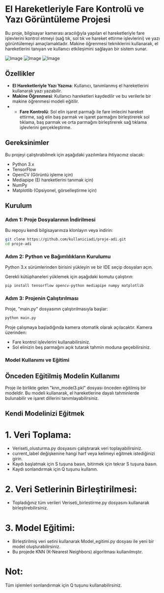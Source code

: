 # El Hareketleriyle Fare Kontrolü ve Yazı Görüntüleme Projesi  

Bu proje, bilgisayar kamerası aracılığıyla yapılan el hareketleriyle fare işlevlerini kontrol etmeyi (sağ tık, sol tık ve hareket ettirme işlevlerini) ve yazı görüntülemeyi amaçlamaktadır. Makine öğrenmesi tekniklerini kullanarak, el hareketlerini tanıyan ve kullanıcı etkileşimini sağlayan bir sistem sunar.

![Image](https://github.com/user-attachments/assets/22cae9c1-3a04-4b5f-a255-7e716b7ef66c)
![Image](https://github.com/user-attachments/assets/52cbefcc-b8ed-4a37-8604-5db50561b06b)
![Image](https://github.com/user-attachments/assets/599856bb-02c9-44d3-b079-b88a02874279)

## Özellikler  

- **El Hareketleriyle Yazı Yazma**: Kullanıcı, tanımlanmış el hareketlerini kullanarak yazı yazabilir.  
- **Makine Öğrenmesi**: Kullanıcı hareketleri kaydedilir ve bu verilerle bir makine öğrenmesi modeli eğitilir.
- - **Fare Kontrolü**: Sol elin işaret parmağı ile fare imlecini hareket ettirme, sağ elin baş parmak ve işaret parmağını birleştirerek sol tıklama, baş parmak ve orta parmağını birleştirerek sağ tıklama işlevlerini gerçekleştirme.

## Gereksinimler  

Bu projeyi çalıştırabilmek için aşağıdaki yazılımlara ihtiyacınız olacak:  

- Python 3.x  
- TensorFlow
- OpenCV (Görüntü işleme için)  
- Mediapipe (El hareketlerini tanımak için)  
- NumPy  
- Matplotlib (Opsiyonel, görselleştirme için)  

## Kurulum  

### Adım 1: Proje Dosyalarının İndirilmesi
Bu repoyu kendi bilgisayarınıza klonlayın veya indirin: 

  ```bash
git clone https://github.com/kullaniciadi/proje-adi.git
cd proje-adi
```

### Adım 2: Python ve Bağımlılıkların Kurulumu

Python 3.x sürümlerinden birisini yükleyin ve bir IDE seçip dosyaları açın.

Gerekli kütüphaneleri yüklemek için aşağıdaki komutu çalıştırın:

```bash
pip install tensorflow opencv-python mediapipe numpy matplotlib
```

### Adım 3: Projenin Çalıştırılması

Proje, "main.py" dosyasının çalıştırılmasıyla başlar:

```bash
python main.py
```

Proje çalışmaya başladığında kamera otomatik olarak açılacaktır. Kamera üzerinden:

- Fare kontrol işlevlerini kullanabilirsiniz.
- Sol elinizin beş parmağını açık tutarak tahmin moduna geçebilirsiniz.


### Model Kullanımı ve Eğitimi

## Önceden Eğitilmiş Modelin Kullanımı

Proje ile birlikte gelen "knn_model3.pkl" dosyası önceden eğitilmiş bir modeldir. Bu modeli kullanarak, el hareketlerine dayalı tahminlerde bulunabilir ve işaret dillerini tanımlayabilirsiniz.

## Kendi Modelinizi Eğitmek

# 1. Veri Toplama:

- Veriseti_olusturma.py dosyasını çalıştırarak veri toplayabilirsiniz.
- current_label değişkenine hangi harf veya kelimeyi eğitmek istediğinizi girin.
- Kaydı başlatmak için S tuşuna basın, bitirmek için tekrar S tuşuna basın.
- Kaydı sonlandırmak için Q tuşunu kullanın.

# 2. Veri Setlerinin Birleştirilmesi:

- Topladığınız tüm verileri Veriseti_birlestirme.py dosyasını kullanarak birleştirebilirsiniz.


# 3. Model Eğitimi:

- Birleştirilmiş veri setini kullanarak Model_egitimi.py dosyası ile yeni bir model oluşturabilirsiniz.
- Bu projede KNN (K-Nearest Neighbors) algoritması kullanılmıştır.

# Not:

Tüm işlemleri sonlandırmak için Q tuşunu kullanabilirsiniz.
